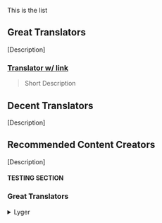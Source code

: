 This is the list

## Great Translators
[Description]

### [Translator w/ link](https://www.youtube.com)

> Short Description

## Decent Translators
[Description]

## Recommended Content Creators
[Description]

#### TESTING SECTION

### Great Translators
<details>
  <summary>Lyger</summary>
  
- **Link to channel:**
[lyger VTuber Translations](https://www.youtube.com/channel/UCU0Z5716wQX8IIZVna7G0zg)
  
- **Link to content examples:**  
[5 Minutes of Sleepy Matsuri](https://www.youtube.com/watch?v=_L2DsyL06rI)   
[Natsuiro Matsuri – 500k Subs Celebration (FULLY TRANSLATED)](https://www.youtube.com/watch?v=HgRdK_pVUTY)  
[Natsuiro Matsuri – Heart Attack Warning](https://www.youtube.com/watch?v=H36RgkED4ow)  

- **Why should I subscribe to them?**  
Moderator of Matsuri Ch., extremely proficient and experienced fansubber.

- **Does the channel focus on a particular VTuber(s)/groups? [e.g. Lyger simps for Matsuri]**  
Mostly Matsuri content but sometimes also other Hololive members.

- **Especially for the “Decent” category: if any, what errors or issues do you see sometimes? What justification do you have for still recommending them? (e.g. typos, translation errors, bad editing, etc.)**  
I haven't seen mistakes so far

- **How do they show a high level of standard? (e.g. quality control, native speakers, etc.)**  
Neutral subs, very accurate translations

- **Additional information:**  
Also contributes subtitles directly to VTuber's videos.
[Twitter](https://twitter.com/LygerT)
</details>
